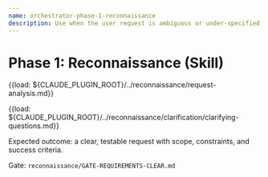 ```yaml
---
name: orchestrator-phase-1-reconnaissance
description: Use when the user request is ambiguous or under-specified. Clarify requirements, gather context, assess feasibility, and satisfy the Reconnaissance gate before decomposition.
---
```


# Phase 1: Reconnaissance (Skill)

{{load: ${CLAUDE_PLUGIN_ROOT}/../reconnaissance/request-analysis.md}}

{{load: ${CLAUDE_PLUGIN_ROOT}/../reconnaissance/clarification/clarifying-questions.md}}

Expected outcome: a clear, testable request with scope, constraints, and success criteria.

Gate: `reconnaissance/GATE-REQUIREMENTS-CLEAR.md`